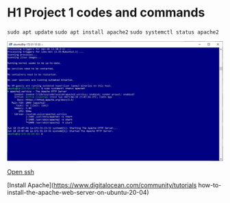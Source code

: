 # H1 Project 1 codes and commands

`sudo apt update` 
`sudo apt install apache2` 
`sudo systemctl status apache2` 

![Apachestatus](./images/Apachestatus.JPG)

[Open ssh](https://learn.microsoft.com/en-us/windows-server/administration/openssh/openssh_install_firstuse?tabs=gui#install-openssh-for-windows)

[Install Apache](https://www.digitalocean.com/community/tutorials how-to-install-the-apache-web-server-on-ubuntu-20-04)